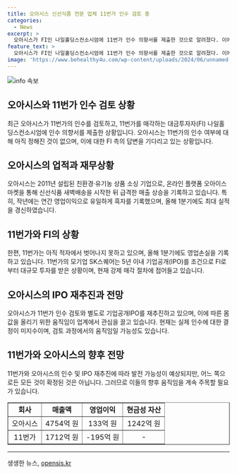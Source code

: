 ```yaml
---
title: 오아시스 신선식품 전문 업체 11번가 인수 검토 중
categories:
  - News
excerpt: >
  오아시스가 FI인 나일홀딩스컨소시엄에 11번가 인수 의향서를 제출한 것으로 알려졌다. 이에 대해 오아시스 관계자는 답변 기다리며 정해진 것은 없다고 밝혔다. 오아시스는 온라인 플랫폼 오아이스마켓을 통해 새벽배송 사업으로 급성장하며 흑자를 기록했고, 올해 1분기에도 최대 실적을 달성했다. 이에 반해 11번가는 아직 적자 상태로, SK스퀘어의 강제 매각 절차에 직면하고 있다. 이에 대해 업계에서는 11번가의 몸값이 약 5000억 원으로 추산되며, 오아시스의 보유 자산과 FI의 협조로 인수 가능성이 있을 것으로 분석했다. 함께, 오아시스는 IPO 재추진을 검토 중이지만 실제 인수 여부는 미지수로 남아 있다.
feature_text: >
  오아시스가 FI인 나일홀딩스컨소시엄에 11번가 인수 의향서를 제출한 것으로 알려졌다. 이에 대해 오아시스 관계자는 답변 기다리며 정해진 것은 없다고 밝혔다. 오아시스는 온라인 플랫폼 오아이스마켓을 통해 새벽배송 사업으로 급성장하며 흑자를 기록했고, 올해 1분기에도 최대 실적을 달성했다. 이에 반해 11번가는 아직 적자 상태로, SK스퀘어의 강제 매각 절차에 직면하고 있다. 이에 대해 업계에서는 11번가의 몸값이 약 5000억 원으로 추산되며, 오아시스의 보유 자산과 FI의 협조로 인수 가능성이 있을 것으로 분석했다. 함께, 오아시스는 IPO 재추진을 검토 중이지만 실제 인수 여부는 미지수로 남아 있다.
image: 'https://www.behealthy4u.com/wp-content/uploads/2024/06/unnamed-file.png'
---
```


<p><img src="https://www.behealthy4u.com/wp-content/uploads/2024/06/unnamed-file.png" alt="info 속보" /></p>

<h2 data-ke-size="size26">오아시스와 11번가 인수 검토 상황</h2>

<p data-ke-size="size16">최근 오아시스가 11번가의 인수를 검토하고, 11번가를 매각하는 대금투자자(FI) 나일홀딩스컨소시엄에 인수 의향서를 제출한 상황입니다. 오아시스는 11번가의 인수 여부에 대해 아직 정해진 것이 없으며, 이에 대한 FI 측의 답변을 기다리고 있는 상황입니다.</p>

<h2 data-ke-size="size26">오아시스의 업적과 재무상황</h2>

<p data-ke-size="size16">오아시스는 2011년 설립된 친환경·유기농 상품 소싱 기업으로, 온라인 플랫폼 오아이스마켓을 통해 신선식품 새벽배송을 시작한 뒤 급격한 매출 상승을 기록하고 있습니다. 특히, 작년에는 연간 영업이익으로 유일하게 흑자를 기록했으며, 올해 1분기에도 최대 실적을 경신하였습니다.</p>

<h2 data-ke-size="size26">11번가와 FI의 상황</h2>

<p data-ke-size="size16">한편, 11번가는 아직 적자에서 벗어나지 못하고 있으며, 올해 1분기에도 영업손실을 기록하고 있습니다. 11번가의 모기업 SK스퀘어는 5년 이내 기업공개(IPO)를 조건으로 FI로부터 대규모 투자를 받은 상황이며, 현재 강제 매각 절차에 접어들고 있습니다.</p>

<h2 data-ke-size="size26">오아시스의 IPO 재추진과 전망</h2>

<p data-ke-size="size16">오아시스가 11번가 인수 검토와 별도로 기업공개IPO를 재추진하고 있으며, 이에 따른 몸값을 올리기 위한 움직임이 업계에서 관심을 끌고 있습니다. 현재는 실제 인수에 대한 결정이 미지수이며, 검토 과정에서의 움직임일 가능성도 있습니다.</p>

<h2 data-ke-size="size26">11번가와 오아시스의 향후 전망</h2>

<p data-ke-size="size16">11번가와 오아시스의 인수 및 IPO 재추진에 따라 발전 가능성이 예상되지만, 어느 쪽으로든 모든 것이 확정된 것은 아닙니다. 그러므로 이들의 향후 움직임을 계속 주목할 필요가 있습니다.</p>

<table style="width: 100%;" border="1">
<tbody>
<tr>
<td style="text-align: center; height: 17px;"><b>회사</b></td>
<td style="text-align: center; height: 17px;"><b>매출액</b></td>
<td style="text-align: center; height: 17px;"><b>영업이익</b></td>
<td style="text-align: center; height: 17px;"><b>현금성 자산</b></td>
</tr>
<tr>
<td style="text-align: center; height: 17px;">오아시스</td>
<td style="text-align: center; height: 17px;">4754억 원</td>
<td style="text-align: center; height: 17px;">133억 원</td>
<td style="text-align: center; height: 17px;">1242억 원</td>
</tr>
<tr>
<td style="text-align: center; height: 17px;">11번가</td>
<td style="text-align: center; height: 17px;">1712억 원</td>
<td style="text-align: center; height: 17px;">-195억 원</td>
<td style="text-align: center; height: 17px;">-</td>
</tr>
</tbody>
</table>

<hr>
생생한 뉴스, <a href="https://opensis.kr" rel="dofollow">opensis.kr</a>


